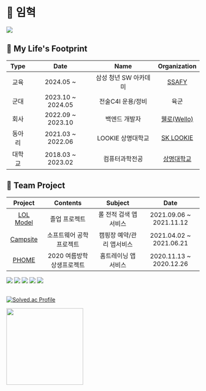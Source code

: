 # 🦦 임혁

<a href="https://hits.seeyoufarm.com"><img src="https://hits.seeyoufarm.com/api/count/incr/badge.svg?url=https%3A%2F%2Fgithub.com%2Fasimuleo&count_bg=%235B803F&title_bg=%23555555&icon=hurriyetemlak.svg&icon_color=%23E7E7E7&title=%EC%A1%B0%ED%9A%8C%EC%88%98&edge_flat=false"/></a>

## :paw_prints: My Life's Footprint

| Type |       Date        |      Name       |      Organization       |
|:----:|:-----------------:|:---------------:|:-----------------------:|
|  교육  | 2024.05 ~         | 삼성 청년 SW 아카데미   |        [SSAFY](https://www.ssafy.com/)        |
|  군대  | 2023.10 ~ 2024.05 | 전술C4I 운용/정비   |        육군      |
|  회사  | 2022.09 ~ 2023.10 |    백엔드 개발자    |          [웰로(Wello)](https://www.welfarehello.com/)          |
| 동아리  | 2021.03 ~ 2022.06 |    LOOKIE 상명대학교    |          [SK LOOKIE](https://www.sklookie.com/)          |
| 대학교  |     2018.03 ~ 2023.02    |   컴퓨터과학전공    |          [상명대학교](https://www.smu.ac.kr/)          |


## 🐳 Team Project

|                             Project                             |       Contents       |        Subject        |          Date           |
|:---------------------------------------------------------------:|:--------------------:|:---------------------:| :---------------------: |
|    [LOL Model](https://github.com/AMIVAYUN/CapstoneDesign)     |     졸업 프로젝트     |     롤 전적 검색 앱서비스     | 2021.09.06 ~ 2021.11.12 |
|    [Campsite](https://github.com/201810988/SE_Project_8)     |     소프트웨어 공학 프로젝트      |     캠핑장 예약/관리 앱서비스     | 2021.04.02 ~ 2021.06.21 |
|     [PHOME](https://github.com/asimuleo/android_Pieooreum)     |   2020 여름방학 상생프로젝트   |      홈트레이닝 앱서비스       |   2020.11.13 ~ 2020.12.26   |


<div>
    <img src="https://img.shields.io/badge/Java-ED8B00?style=delete&logo=openjdk&logoColor=white"/>
    <img src="https://img.shields.io/badge/Kotlin-0095D5?&style=flat&logo=kotlin&logoColor=white"/>
    <img src="https://img.shields.io/badge/Spring-6DB33F?style=flat&logo=spring&logoColor=white"/>
    <img src="https://img.shields.io/badge/React-20232A?style=flat&logo=react&logoColor=61DAFB"/>
    <img src="https://img.shields.io/badge/Android-3DDC84?style=flat&logo=android&logoColor=white"/>
</div>
&nbsp;

[![Solved.ac Profile](http://mazassumnida.wtf/api/generate_badge?boj=muleo)](https://solved.ac/muleo) 

<img height="200" src="https://github-readme-stats.vercel.app/api/top-langs/?username=asimuleo&theme=dark&layout=compact"/>


